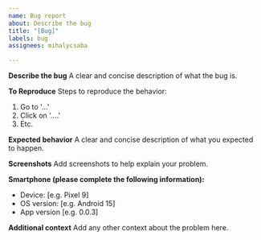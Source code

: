 ```yaml
---
name: Bug report
about: Describe the bug
title: "[Bug]"
labels: bug
assignees: mihalycsaba

---
```


**Describe the bug**
A clear and concise description of what the bug is.

**To Reproduce**
Steps to reproduce the behavior:
1. Go to '...'
2. Click on '....'
3. Etc.

**Expected behavior**
A clear and concise description of what you expected to happen.

**Screenshots**
Add screenshots to help explain your problem.

**Smartphone (please complete the following information):**
 - Device: [e.g. Pixel 9]
 - OS version: [e.g. Android 15]
 - App version [e.g. 0.0.3]

**Additional context**
Add any other context about the problem here.
